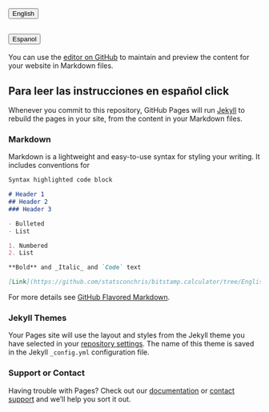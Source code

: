 ## <a href="https://github.com/statsconchris/bitstamp.calculator/tree/English"><button>English</button></a>
## <button>Espanol</button>

You can use the [editor on GitHub](https://github.com/statsconchris/nepy_bitCalculator/edit/gh-pages/index.md) to maintain and preview the content for your website in Markdown files.

## Para leer las instrucciones en español click 
Whenever you commit to this repository, GitHub Pages will run [Jekyll](https://jekyllrb.com/) to rebuild the pages in your site, from the content in your Markdown files.

### Markdown

Markdown is a lightweight and easy-to-use syntax for styling your writing. It includes conventions for

```markdown
Syntax highlighted code block

# Header 1
## Header 2
### Header 3

- Bulleted
- List

1. Numbered
2. List

**Bold** and _Italic_ and `Code` text

[Link](https://github.com/statsconchris/bitstamp.calculator/tree/English) and ![Image](src)
```

For more details see [GitHub Flavored Markdown](https://github.com/statsconchris/bitstamp.calculator/tree/English).

### Jekyll Themes

Your Pages site will use the layout and styles from the Jekyll theme you have selected in your [repository settings](https://github.com/statsconchris/nepy_bitCalculator/settings). The name of this theme is saved in the Jekyll `_config.yml` configuration file.

### Support or Contact

Having trouble with Pages? Check out our [documentation](https://docs.github.com/categories/github-pages-basics/) or [contact support](https://support.github.com/contact) and we’ll help you sort it out.
